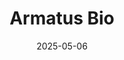 ---  
layout: startup_page  
title: "Armatus Bio"  
id: "armatusbio.com"  
permalink: "/armatusbioarmatusbio.com05062025/"  
website: "https://armatusbio.com"  
funding_round: "Strategic Investment"  
funding_amount: "$3M"  
investors: "SOLVE FSHD"  
about: "Armatus Bio is a biotechnology company developing next-generation vectorized RNAi therapeutics for neuromuscular diseases, specifically targeting the genetic cause of FSHD. Their lead program, ARM-201, aims to silence the expression of DUX4, the toxic protein responsible for muscle degeneration in individuals with FSHD. The company is focused on precision medicines to transform care for people with genetic neuromuscular disorders."  
markets: "Biotech, Healthtech, Biopharma, Biotechnology, Health Diagnostics, Drug Discovery, Life Sciences"  
hq: "Columbus, Ohio, United States"  
founded_year: "2020"  
linkedin: "https://www.linkedin.com/company/armatusbio"  
twitter: ""  
instagram: ""  
facebook: ""  
crunchbase: "https://www.crunchbase.com/organization/armatus-bio"  
pitchbook: "https://pitchbook.com/profiles/company/483842-62"  

date_display: "06-May-2025"  
date: "2025-05-06"

# SEO Optimization  
meta_title: "Armatus Bio - Strategic Investment Funding ($3M)"  
meta_description: "Armatus Bio, Armatus Bio is a biotechnology company developing next-generation vectorized RNAi therapeutics for neuromuscular diseases, specifically targeting the ..."  
meta_keywords: "Armatus Bio, Biotech, Healthtech, Biopharma, Biotechnology, Health Diagnostics, Drug Discovery, Life Sciences, Strategic Investment funding"  
canonical_url: "https://startup.projectstartups.com/armatusbioarmatusbio.com05062025/"  
---